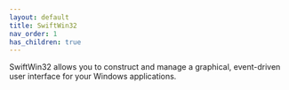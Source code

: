 ```yaml
---
layout: default
title: SwiftWin32
nav_order: 1
has_children: true
---
```


SwiftWin32 allows you to construct and manage a graphical, event-driven user
interface for your Windows applications.
